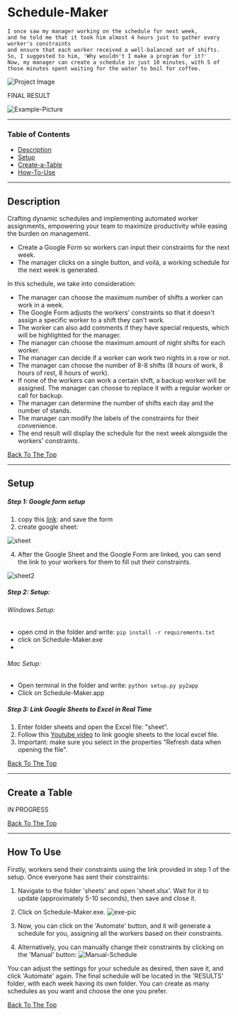 # Schedule-Maker

```
I once saw my manager working on the schedule for next week,
and he told me that it took him almost 4 hours just to gather every worker's constraints
and ensure that each worker received a well-balanced set of shifts.
So, I suggested to him, 'Why wouldn't I make a program for it?'
Now, my manager can create a schedule in just 10 minutes, with 5 of those minutes spent waiting for the water to boil for coffee.
```

![Project Image](https://i.postimg.cc/wTVkZY1M/empty-sched.png)

FINAL RESULT

![Example-Picture](https://i.postimg.cc/yNy7dTyF/example-sched.png)


> 

---

### Table of Contents

- [Description](#description)
- [Setup](#Setup)
- [Create-a-Table](#Create-a-Table)
- [How-To-Use](#How-To-use)


---

## Description

 Crafting dynamic schedules and implementing automated worker
 assignments, empowering your team to maximize productivity while
 easing the burden on management.
 * Create a Google Form so workers can input their constraints for the next week.
 * The manager clicks on a single button, and voilà, a working schedule for the next week is generated.

   
 In this schedule, we take into consideration:

 * The manager can choose the maximum number of shifts a worker can work in a week.
 * The Google Form adjusts the workers' constraints so that it doesn't assign a specific worker to a shift they can't work.
 * The worker can also add comments if they have special requests, which will be highlighted for the manager.
 * The manager can choose the maximum amount of night shifts for each worker.
 * The manager can decide if a worker can work two nights in a row or not.
 * The manager can choose the number of 8-8 shifts (8 hours of work, 8 hours of rest, 8 hours of work).
 * If none of the workers can work a certain shift, a backup worker will be assigned. The manager can choose to replace it with a regular worker or call for backup.
 * The manager can determine the number of shifts each day and the number of stands.
 * The manager can modify the labels of the constraints for their convenience.
 * The end result will display the schedule for the next week alongside the workers' constraints.
 

[Back To The Top](#Schedule-Maker)

---

## Setup
  ##### ***Step 1:*** Google form setup
  1. copy this [link](https://docs.google.com/forms/d/1m170bzx7qc6tQB1d72rywQjbOEVdoDulN0Wu6iPKG7M/copy): and save the form
  2. create google sheet:
     
![sheet](https://media.giphy.com/media/v1.Y2lkPTc5MGI3NjExbXF2cWh1NW41dHlvOHFiOWRqd2xhM2tqdzlxamQ0cmp4ZmljcXVwNiZlcD12MV9pbnRlcm5hbF9naWZfYnlfaWQmY3Q9Zw/xFqWJGhbwvl3ESqPqw/giphy.gif)

  4. After the Google Sheet and the Google Form are linked, you can send the link to your workers for them to fill out their constraints.

  ![sheet2](https://media.giphy.com/media/v1.Y2lkPTc5MGI3NjExamNpZ3BtenU5azdrYmFhZmx6OTNxaW5lamV0YjZlZWJjYmsxNmEzMSZlcD12MV9pbnRlcm5hbF9naWZfYnlfaWQmY3Q9Zw/IArR6NbTjfyOGJLVxJ/giphy.gif)
  ##### ***Step 2:*** Setup:
  ###### Windows Setup:
   - open cmd in the folder and write:
     ```pip install -r requirements.txt```
   - click on Schedule-Maker.exe
   - 
  ###### Mac Setup:
   - Open terminal in the folder and write:
     ```python setup.py py2app```
   - Click on Schedule-Maker.app



 ##### ***Step 3:*** Link Google Sheets to Excel in Real Time
  1. Enter folder sheets and open the Excel file: "sheet".
  2. Follow this [Youtube video](https://www.youtube.com/watch?v=u__HU9fzsAY&ab_channel=ChesterTugwell) to link google sheets to the local excel file.
  3. Important: make sure you select in the properties "Refresh data when opening the file".


[Back To The Top](#Schedule-Maker)

---

## Create a Table

IN PROGRESS


[Back To The Top](#Schedule-Maker)

---

## How To Use
Firstly, workers send their constraints using the link provided in step 1 of the setup. Once everyone has sent their constraints:
1. Navigate to the folder 'sheets' and open 'sheet.xlsx'. Wait for it to update (approximately 5-10 seconds), then save and close it.
2. Click on Schedule-Maker.exe.
 ![exe-pic](https://i.postimg.cc/x84zZQkT/exe.png)

3. Now, you can click on the 'Automate' button, and it will generate a schedule for you, assigning all the workers based on their constraints.
4. Alternatively, you can manually change their constraints by clicking on the 'Manual' button:
![Manual-Schedule](https://i.postimg.cc/1tNhFcpC/manual-sched.png)

You can adjust the settings for your schedule as desired, then save it, and click 'Automate' again.
The final schedule will be located in the 'RESULTS' folder, with each week having its own folder. You can create as many schedules as you want and choose the one you prefer.


[Back To The Top](#Schedule-Maker)

